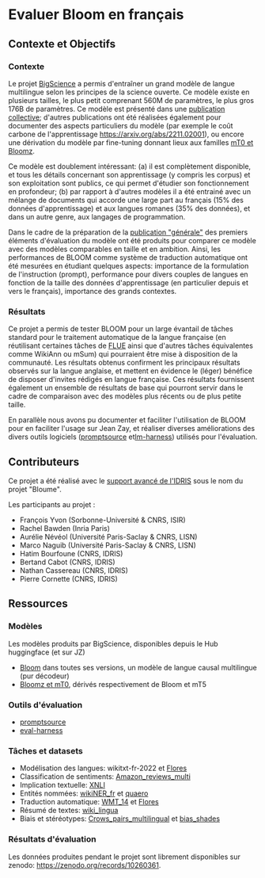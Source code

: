 # Evaluer Bloom en français 

## Contexte et Objectifs

### Contexte
Le projet [BigScience](https://bigscience.huggingface.co/) a permis d'entraîner un grand modèle de langue multilingue selon les principes de la science ouverte. Ce modèle existe en plusieurs tailles, le plus petit comprenant 560M de paramètres, le plus gros 176B de paramètres. Ce modèle est présenté dans une [publication collective](https://arxiv.org/abs/2211.05100); d'autres publications ont été réalisées également pour documenter des aspects particuliers du modèle (par exemple le coût carbone de l'apprentissage https://arxiv.org/abs/2211.02001), ou encore une dérivation du modèle par fine-tuning donnant lieux aux familles [mT0 et Bloomz](https://arxiv.org/abs/2211.01786).

Ce modèle est doublement intéressant: (a) il est complètement disponible, et tous les détails concernant son apprentissage (y compris les corpus) et son exploitation sont publics, ce qui permet d'étudier son fonctionnement en profondeur; (b) par rapport à d'autres modèles il a été entrainé avec un mélange de documents qui accorde une large part au français (15% des données d'apprentissage) et aux langues romanes (35% des données), et dans un autre genre, aux langages de programmation.

Dans le cadre de la préparation de la [publication "générale"](https://arxiv.org/abs/2211.05100) des premiers éléments d'évaluation du modèle ont été produits pour comparer ce modèle avec des modèles comparables en taille et en ambition. Ainsi, les performances de BLOOM comme système de traduction automatique ont été mesurées en étudiant quelques aspects: importance de la formulation de l'instruction (prompt), performance pour divers couples de langues en fonction de la taille des données d'apprentissage (en particulier depuis et vers le français), importance des grands contextes. 

### Résultats
Ce projet a permis de tester BLOOM pour un large évantail de tâches standard pour le traitement automatique de la langue française (en réutilisant certaines tâches de [FLUE](https://github.com/getalp/Flaubert/tree/master/flue) ainsi que d'autres tâches équivalentes comme WikiAnn ou mSum) qui pourraient être mise à disposition de la communauté. Les résultats obtenus confirment les principaux résultats observés sur la langue anglaise, et mettent en évidence le (léger) bénéfice de disposer d'invites rédigés en langue française. Ces résultats fournissent également un ensemble de résultats de base qui pourront servir dans le cadre de comparaison avec des modèles plus récents ou de plus petite taille.

En parallèle nous avons pu documenter et faciliter l'utilisation de BLOOM pour en faciliter l'usage sur Jean Zay, et réaliser diverses améliorations des divers outils logiciels ([promptsource](https://github.com/bigscience-workshop/promptsource) et[lm-harness](https://github.com/EleutherAI/lm-evaluation-harness)) utilisés pour l'évaluation.

## Contributeurs

Ce projet a été réalisé avec le [support avancé de l'IDRIS](http://www.idris.fr/support_avance.html) sous le nom du projet "Bloume".

Les participants au projet :

- François Yvon (Sorbonne-Université & CNRS, ISIR)
- Rachel Bawden (Inria Paris)
- Aurélie Névéol (Université Paris-Saclay & CNRS, LISN)
- Marco Naguib (Université Paris-Saclay & CNRS, LISN)
- Hatim Bourfoune (CNRS, IDRIS)
- Bertand Cabot (CNRS, IDRIS)
- Nathan Cassereau (CNRS, IDRIS)
- Pierre Cornette (CNRS, IDRIS)

## Ressources

### Modèles
Les modèles produits par BigScience, disponibles depuis le Hub huggingface (et sur JZ)
- [Bloom](https://huggingface.co/bigscience/bloom) dans toutes ses versions, un modèle de langue causal multilingue (pur décodeur)
- [Bloomz et mT0](https://huggingface.co/bigscience/bloomz), dérivés respectivement de Bloom et mT5

### Outils d'évaluation

- [promptsource](https://github.com/ncassereau-idris/promptsource)
- [eval-harness](https://github.com/bigscience-workshop/lm-evaluation-harness)

### Tâches et datasets

- Modélisation des langues: wikitxt-fr-2022 et [Flores](https://huggingface.co/datasets/facebook/flores)
- Classification de sentiments: [Amazon_reviews_multi](https://huggingface.co/datasets/amazon_reviews_multi)
- Implication textuelle: [XNLI](https://huggingface.co/datasets/xnli/)
- Entités nommées: [wikiNER_fr](https://huggingface.co/datasets/Jean-Baptiste/wikiner_fr) et [quaero](https://huggingface.co/datasets/bigbio/quaero)
- Traduction automatique: [WMT_14](https://huggingface.co/datasets/wmt14xnli) et [Flores](https://huggingface.co/datasets/facebook/flores)
- Résumé de textes: [wiki_lingua](https://huggingface.co/datasets/GEM/wiki_lingua)
- Biais et stéréotypes: [Crows_pairs_multilingual](https://huggingface.co/datasets/BigScienceBiasEval/crows_pairs_multilingual) et [bias_shades](https://huggingface.co/datasets/BigScienceBiasEval/bias-shades)

### Résultats d'évaluation
Les données produites pendant le projet sont librement disponibles sur zenodo: https://zenodo.org/records/10260361.
